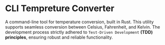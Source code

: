 # CLI Tempreture Converter
A command-line tool for temperature conversion, built in Rust. This utility supports seamless conversion between Celsius, Fahrenheit, and Kelvin. The development process strictly adhered to `Test-Driven Development` **(TDD) principles**, ensuring robust and reliable functionality.
